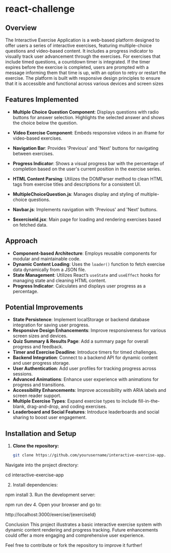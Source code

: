 # react-challenge

## Overview
The Interactive Exercise Application is a web-based platform designed to offer users a series of interactive exercises, featuring multiple-choice questions and video-based content. It includes a progress indicator to visually track user advancement through the exercises.  For exercises that include timed questions, a countdown timer is integrated. If the timer expires before the exercise is completed, users are prompted with a message informing them that time is up, with an option to retry or restart the exercise. The platform is built with responsive design principles to ensure that it is accessible and functional across various devices and screen sizes

## Features Implemented
- **Multiple Choice Question Component**: Displays questions with radio buttons for answer selection. Highlights the selected answer and shows the choice below the question.
- **Video Exercise Component**: Embeds responsive videos in an iframe for video-based exercises.
- **Navigation Bar**: Provides 'Previous' and 'Next' buttons for navigating between exercises.
- **Progress Indicator**: Shows a visual progress bar with the percentage of completion based on the user's current position in the exercise series.
- **HTML Content Parsing**: Utilizes the DOMParser method to clean HTML tags from exercise titles and descriptions for a consistent UI.



- **MultipleChoiceQuestion.js**: Manages display and styling of multiple-choice questions.
- **Navbar.js**: Implements navigation with 'Previous' and 'Next' buttons.
- **$exerciseId.jsx**: Main page for loading and rendering exercises based on fetched data.

## Approach
- **Component-based Architecture**: Employs reusable components for modular and maintainable code.
- **Dynamic Content Loading**: Uses the `loader()` function to fetch exercise data dynamically from a JSON file.
- **State Management**: Utilizes React’s `useState` and `useEffect` hooks for managing state and cleaning HTML content.
- **Progress Indicator**: Calculates and displays user progress as a percentage.

## Potential Improvements
- **State Persistence**: Implement localStorage or backend database integration for saving user progress.
- **Responsive Design Enhancements**: Improve responsiveness for various screen sizes and devices.
- **Quiz Summary & Results Page**: Add a summary page for overall progress and feedback.
- **Timer and Exercise Deadline**: Introduce timers for timed challenges.
- **Backend Integration**: Connect to a backend API for dynamic content and user progress storage.
- **User Authentication**: Add user profiles for tracking progress across sessions.
- **Advanced Animations**: Enhance user experience with animations for progress and transitions.
- **Accessibility Enhancements**: Improve accessibility with ARIA labels and screen reader support.
- **Multiple Exercise Types**: Expand exercise types to include fill-in-the-blank, drag-and-drop, and coding exercises.
- **Leaderboard and Social Features**: Introduce leaderboards and social sharing to boost user engagement.

## Installation and Setup

1. **Clone the repository:**
   ```bash
   git clone https://github.com/yourusername/interactive-exercise-app.git

Navigate into the project directory:

cd interactive-exercise-app

2. Install dependencies:


npm install
3. Run the development server:



npm run dev
4. Open your browser and go to:


http://localhost:3000/exercise/{exerciseId}

Conclusion
This project illustrates a basic interactive exercise system with dynamic content rendering and progress tracking. Future enhancements could offer a more engaging and comprehensive user experience.

Feel free to contribute or fork the repository to improve it further!
